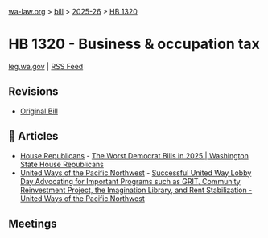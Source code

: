 [wa-law.org](/) > [bill](/bill/) > [2025-26](/bill/2025-26/) > [HB 1320](/bill/2025-26/hb/1320/)

# HB 1320 - Business & occupation tax
[leg.wa.gov](https://app.leg.wa.gov/billsummary?BillNumber=1320&Year=2025&Initiative=false) | [RSS Feed](./rss.xml)

## Revisions
* [Original Bill](1/)

## 📰 Articles
* [House Republicans](/org/house_republicans/) - [The Worst Democrat Bills in 2025 | Washington State House Republicans](https://houserepublicans.wa.gov/the-worst-democrat-bills-in-2025/#:~:text=House%20Bill%201320)
* [United Ways of the Pacific Northwest](/org/united_ways_of_the_pacific_northwest/) - [Successful United Way Lobby Day Advocating for Important Programs such as GRIT, Community Reinvestment Project, the Imagination Library, and Rent Stabilization - United Ways of the Pacific Northwest](https://www.uwpnw.org/legupdate02112025#:~:text=House%20Bill%201320)

## Meetings